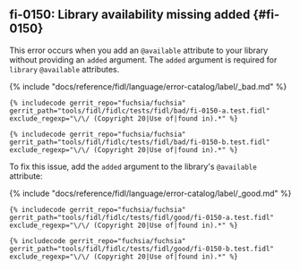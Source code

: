 ## fi-0150: Library availability missing added {#fi-0150}

This error occurs when you add an `@available` attribute to your library without
providing an `added` argument. The `added` argument is required for `library`
`@available` attributes.

{% include "docs/reference/fidl/language/error-catalog/label/_bad.md" %}

```fidl
{% includecode gerrit_repo="fuchsia/fuchsia" gerrit_path="tools/fidl/fidlc/tests/fidl/bad/fi-0150-a.test.fidl" exclude_regexp="\/\/ (Copyright 20|Use of|found in).*" %}
```

```fidl
{% includecode gerrit_repo="fuchsia/fuchsia" gerrit_path="tools/fidl/fidlc/tests/fidl/bad/fi-0150-b.test.fidl" exclude_regexp="\/\/ (Copyright 20|Use of|found in).*" %}
```

To fix this issue, add the `added` argument to the library's `@available`
attribute:

{% include "docs/reference/fidl/language/error-catalog/label/_good.md" %}

```fidl
{% includecode gerrit_repo="fuchsia/fuchsia" gerrit_path="tools/fidl/fidlc/tests/fidl/good/fi-0150-a.test.fidl" exclude_regexp="\/\/ (Copyright 20|Use of|found in).*" %}
```

```fidl
{% includecode gerrit_repo="fuchsia/fuchsia" gerrit_path="tools/fidl/fidlc/tests/fidl/good/fi-0150-b.test.fidl" exclude_regexp="\/\/ (Copyright 20|Use of|found in).*" %}
```
